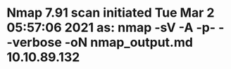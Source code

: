 # Nmap 7.91 scan initiated Tue Mar  2 05:57:06 2021 as: nmap -sV -A -p- --verbose -oN nmap_output.md 10.10.89.132
